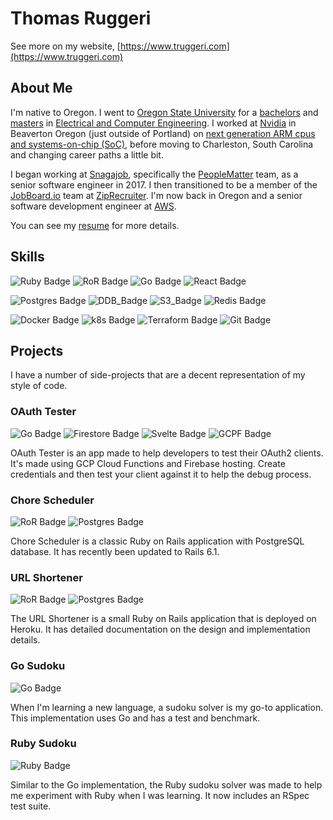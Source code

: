 # Thomas Ruggeri

See more on my website, [https://www.truggeri.com](https://www.truggeri.com)

## About Me

I'm native to Oregon. I went to [Oregon State University](https://oregonstate.edu/) for a
[bachelors](https://eecs.oregonstate.edu/academics/undergraduates/electrical-computer-engineering) and
[masters](https://eecs.oregonstate.edu/current-students/graduate/ece-program) in
[Electrical and Computer Engineering](https://eecs.oregonstate.edu/).
I worked at [Nvidia](https://www.nvidia.com/en-us/about-nvidia/) in Beaverton Oregon (just outside of Portland)
on [next generation ARM cpus and systems-on-chip (SoC)](https://en.wikipedia.org/wiki/Project_Denver),
before moving to Charleston, South Carolina and changing career paths a little bit.

I began working at [Snagajob](https://www.snagajob.com/about/), specifically the
[PeopleMatter](https://www.peoplematter.com)
team, as a senior software engineer in 2017. I then transitioned to be a member of the [JobBoard.io](https://www.jobboard.io) team at
[ZipRecruiter](https://www.ziprecruiter.com/hiring/technology). I'm now back in Oregon and a senior software development engineer at [AWS](https://aws.amazon.com/).

You can see my [resume](https://truggeri.com/resume/) for more details.

## Skills

![Ruby Badge](https://img.shields.io/badge/-Ruby-81302f?style=flat&labelColor=9a1c19&logo=ruby&logoColor=white)
![RoR Badge](https://img.shields.io/badge/-Ruby_On_Rails-b32424?style=flat&labelColor=cc0000&logo=ruby-on-rails&logoColor=white)
![Go Badge](https://img.shields.io/badge/-Go-0084c0?style=flat&labelColor=00ADD8&logo=go&logoColor=white)
![React Badge](https://img.shields.io/badge/-React-61DAFB?style=flat&labelColor=85cee2&logo=react&logoColor=white)

![Postgres Badge](https://img.shields.io/badge/-PostgreSQL-426078?style=flat&labelColor=336791&logo=postgresql&logoColor=white)
![DDB_Badge](https://img.shields.io/badge/-DynamoDB-2d2ea9)
![S3_Badge](https://img.shields.io/badge/-AWS_S3-598143)
![Redis Badge](https://img.shields.io/badge/-Redis-c2564e?style=flat&labelColor=DC382D&logo=redis&logoColor=white)

![Docker Badge](https://img.shields.io/badge/-Docker-4b99d4?style=flat&labelColor=2496ED&logo=docker&logoColor=white)
![k8s Badge](https://img.shields.io/badge/-k8s-567bcc?style=flat&labelColor=326CE5&logo=kubernetes&logoColor=white)
![Terraform Badge](https://img.shields.io/badge/-Terraform-775ecb?style=flat&labelColor=623CE4&logo=terraform&logoColor=white)
![Git Badge](https://img.shields.io/badge/-Git-d66a57?style=flat&labelColor=F05032&logo=git&logoColor=white)

## Projects

I have a number of side-projects that are a decent representation of my style of code.

### OAuth Tester

![Go Badge](https://img.shields.io/badge/-Go-0084c0?style=flat&labelColor=00ADD8&logo=go&logoColor=white)
![Firestore Badge](https://img.shields.io/badge/-Firestore-e6c152?style=flat&labelColor=FFCA28&logo=firebase&logoColor=white)
![Svelte Badge](https://img.shields.io/badge/-Svelte-e65c2e?style=flat&labelColor=FF3E00&logo=svelte&logoColor=white)
![GCPF Badge](https://img.shields.io/badge/-GCP_Functions-6794db?style=flat&labelColor=4285F4&logo=google-cloud&logoColor=white)

OAuth Tester is an app made to help developers to test their OAuth2 clients. It's made using GCP Cloud Functions and Firebase hosting. Create credentials and then test your client against it to help the debug process.

### Chore Scheduler

![RoR Badge](https://img.shields.io/badge/-Ruby_On_Rails-b32424?style=flat&labelColor=cc0000&logo=ruby-on-rails&logoColor=white)
![Postgres Badge](https://img.shields.io/badge/-PostgreSQL-426078?style=flat&labelColor=336791&logo=postgresql&logoColor=white)

Chore Scheduler is a classic Ruby on Rails application with PostgreSQL database. It has recently been updated to Rails 6.1.

### URL Shortener

![RoR Badge](https://img.shields.io/badge/-Ruby_On_Rails-b32424?style=flat&labelColor=cc0000&logo=ruby-on-rails&logoColor=white)
![Postgres Badge](https://img.shields.io/badge/-PostgreSQL-426078?style=flat&labelColor=336791&logo=postgresql&logoColor=white)

The URL Shortener is a small Ruby on Rails application that is deployed on Heroku. It has detailed documentation on the design and implementation details.

### Go Sudoku

![Go Badge](https://img.shields.io/badge/-Go-0084c0?style=flat&labelColor=00ADD8&logo=go&logoColor=white)

When I'm learning a new language, a sudoku solver is my go-to application. This implementation uses Go and has a test and benchmark.

### Ruby Sudoku

![Ruby Badge](https://img.shields.io/badge/-Ruby-81302f?style=flat&labelColor=9a1c19&logo=ruby&logoColor=white)

Similar to the Go implementation, the Ruby sudoku solver was made to help me experiment with Ruby when I was learning. It now includes an RSpec test suite.
